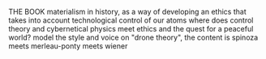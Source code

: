 THE BOOK
	materialism in history, as a way of developing an ethics that takes into account technological control of our atoms 
	where does control theory and cybernetical physics meet ethics and the quest for a peaceful world? 
	model the style and voice on "drone theory", the content is spinoza meets merleau-ponty meets wiener 